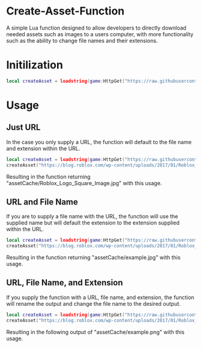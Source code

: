 # Create-Asset-Function
A simple Lua function designed to allow developers to directly download needed assets such as images to a users computer, with more functionality such as the ability to change file names and their extensions.

# Initilization
```lua
local createAsset = loadstring(game:HttpGet("https://raw.githubusercontent.com/Skribb11es/Create-Asset-Function/main/createAsset.lua", true))()
```

# Usage

## Just URL

In the case you only supply a URL, the function will default to the file name and extension within the URL.
```lua
local createAsset = loadstring(game:HttpGet("https://raw.githubusercontent.com/Skribb11es/Create-Asset-Function/main/createAsset.lua", true))()
createAsset("https://blog.roblox.com/wp-content/uploads/2017/01/Roblox_Logo_Square_Image.jpg")
```
Resulting in the function returning "assetCache/Roblox_Logo_Square_Image.jpg" with this usage.

## URL and File Name

If you are to supply a file name with the URL, the function will use the supplied name but will default the extension to the extension supplied within the URL.
```lua
local createAsset = loadstring(game:HttpGet("https://raw.githubusercontent.com/Skribb11es/Create-Asset-Function/main/createAsset.lua", true))()
createAsset("https://blog.roblox.com/wp-content/uploads/2017/01/Roblox_Logo_Square_Image.jpg", "example")
```
Resulting in the function returning "assetCache/example.jpg" with this usage.

## URL, File Name, and Extension

If you supply the function with a URL, file name, and extension, the function will rename the output and change the file name to the desired output.
```lua
local createAsset = loadstring(game:HttpGet("https://raw.githubusercontent.com/Skribb11es/Create-Asset-Function/main/createAsset.lua", true))()
createAsset("https://blog.roblox.com/wp-content/uploads/2017/01/Roblox_Logo_Square_Image.jpg", "example", ".png")
```
Resulting in the following output of "assetCache/example.png" with this usage.
